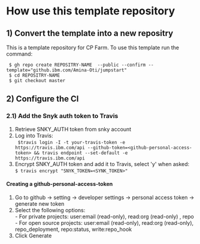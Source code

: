 # How use this template repository 
## 1) Convert the template into a new repositry 
This is a template repository for CP Farm. To use this template run the command:

```
 $ gh repo create REPOSITRY-NAME  --public --confirm --template="github.ibm.com/Amina-Oti/jumpstart"
 $ cd REPOSITRY-NAME
 $ git checkout master
 ```

 ## 2) Configure the CI
 ### 2.1) Add the Snyk auth token to Travis
 1. Retrieve SNKY_AUTH token from snky account
 2. Log into Travis: <br />  ``` $travis login -I -t your-travis-token -e https://travis.ibm.com/api --github-token=<github-personal-access-token> && travis endpoint --set-default -e https://travis.ibm.com/api```
 3. Encrypt SNKY_AUTH token and add it to Travis, select 'y' when asked:<br />  ```$ travis encrypt "SNYK_TOKEN=<SYNK_TOKEN>"```
#### Creating a github-personal-access-token
1. Go to github -> setting -> developer settings -> personal access token -> generate new token
2. Select the following options:
   <br /> - For private projects: user:email (read-only), read:org (read-only) , repo
   <br /> - For open source projects: user:email (read-only), read:org (read-only), repo_deployment, repo:status, write:repo_hook
3. Click Generate

